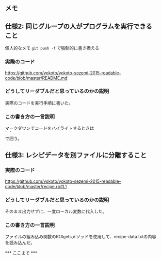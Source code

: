 ## メモ


## 仕様2: 同じグループの人がプログラムを実行できること

個人的なメモ
`git push -f`
で強制的に書き換える

### 実際のコード  

https://github.com/yokoto/yokoto-sezemi-2015-readable-code/blob/master/README.md


### どうしてリーダブルだと思っているのかの説明  

実際のコードを実行手順に書いた。


### この書き方の一言説明

マークダウンでコードをハイライトするときは  
`` ` ` ``  
で囲う。


## 仕様3: レシピデータを別ファイルに分離すること

### 実際のコード  

https://github.com/yokoto/yokoto-sezemi-2015-readable-code/blob/master/recipe.rb#L1

### どうしてリーダブルだと思っているのかの説明  

そのまま出力せずに、一度ローカル変数に代入した。

### この書き方の一言説明

ファイルの組み込み関数のIO#getsメソッドを使用して、recipe-data.txtの内容を読み込んだ。


*** ここまで ***

